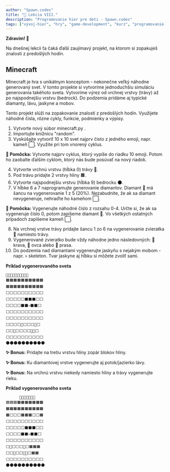 ```yaml
---
author: "Spawn.codes"
title: "🐍 Lekcia VIII."
description: "Programovanie hier pre deti - Spawn.codes"
tags: ["vývoj-hier", "hry", "game-development", "kurz", "programovanie-hier", "programovanie-pre-deti"]
---
```

 
**Zdravím! 👋**

<!--more-->

Na dnešnej lekcii ťa čaká ďalší <span class="font-semibold text-lg text-slate-800 text-center max-w-sm mx-1 rounded-md px-2 py-1 bg-gradient-to-r from-indigo-200 via-red-200 to-yellow-100 shadow-md shadow-indigo-600">zaujímavý projekt</span>, na ktorom si zopakuješ znalosti z predošlých hodín.


## Minecraft
Minecraft je hra s unikátnym konceptom - nekonečne veľký náhodne generovaný svet. V
tomto projekte si vytvoríme jednoduchšiu simuláciu generovania takéhoto sveta. Vytvoríme
výrez od vrchnej vrstvy (trávy) až po najspodnejšiu vrstvu (bedrock). Do podzemia pridáme
aj typické diamanty, lávu, jaskyne a mobov.


Tento projekt slúži na zopakovanie znalostí z predošlých hodín. Využijete náhodné čísla,
rôzne cykly, funkcie, podmienky a výpisy.


1. Vytvorte nový súbor minecraft.py .
2. Importujte knižnicu "random".
3. Vyskúšajte vytvoriť 10 x 10 svet najprv čisto z jedného emoji, napr. kameň ⬜. Využite
pri tom vnorený cyklus.

<span class="font-mono text-slate-400 text-center max-w-sm mx-1 rounded-md px-2 py-1 bg-slate-800">**🎈 Pomôcka:** Vytvorte najprv cyklus, ktorý vypíše do riadku 10 emoji. Potom ho zaobalte ďalším cyklom, ktorý nás bude posúvať na nový riadok.</span>

4. Vytvorte vrchnú vrstvu (hĺbka 0) trávy 🌾.
5. Pod trávu pridajte 2 vrstvy hliny 🟫.
6. Vytvorte najspodnejšiu vrstvu (hĺbka 9) bedrocku 🌑.
7. V hĺbke 6 a 7 naprogramujte generovanie diamantov. Diamant 💎 má šancu na vygenerovanie 1 z 5 (20%). Nezabudnite, že ak sa diamant nevygeneruje, nehraďte ho kameňom ⬜.

<span class="font-mono text-slate-400 text-center max-w-sm mx-1 rounded-md px-2 py-1 bg-slate-800">**🎈 Pomôcka:** Vygenerujte náhodné číslo z rozsahu 0-4. Určte si, že ak sa vygeneruje číslo
0, potom zapíšeme diamant 💎. Vo všetkých ostatných prípadoch zapíšeme kameň ⬜.</span> 

8. Na vrchnej vrstve trávy pridajte šancu 1 zo 6 na vygenerovanie zvieratka 🐄 namiesto trávy.
9. Vygenerované zvieratko bude vždy náhodne jedno následovných: 🐄 krava, 🐏 ovca alebo 🐖 prasa.
10. Do podzemia nad diamantami vygenerujte jaskyňu s nejakým mobom - napr. 💀 skeleton. Tvar jaskyne aj hĺbku si môžete zvoliť sami.

**Príklad vygenerovaného sveta**

```
🌾🌾🐄🌾🌾🌾🌾🐑🌾🌾
🟫🟫🟫🟫🟫🟫🟫🟫🟫🟫
🟫🟫🟫🟫🟫🟫🟫🟫🟫🟫
⬜⬜⬜⬜⬜⬜⬜⬜⬜⬜
⬜⬜⬜⬜⬜⬛⬛⬛⬜⬜
⬜⬜⬜⬜⬛⬛💀⬛⬛⬜
⬜⬜⬜⬜⬜⬜⬜⬜⬜⬜
⬜⬜⬜⬜⬜⬜⬜⬜⬜⬜
⬜⬜⬜⬜💎⬜⬜⬜💎⬜
⬜⬜💎⬜⬜⬜⬜💎💎⬜
⬜⬜⬜⬜⬜⬜⬜⬜⬜⬜
🌑🌑🌑🌑🌑🌑🌑🌑🌑🌑
```

<span class="font-mono text-slate-400 text-center max-w-sm mx-1 rounded-md px-2 py-1 bg-slate-800">**✨ Bonus:** Pridajte na tretiu vrstvu hliny zopár blokov hliny.</span> 

<span class="font-mono text-slate-400 text-center max-w-sm mx-1 rounded-md px-2 py-1 bg-slate-800">**✨ Bonus:** Ku diamantovej vrstve vygenerujte aj potok/jazierko lávy.</span> 

<span class="font-mono text-slate-400 text-center max-w-sm mx-1 rounded-md px-2 py-1 bg-slate-800">**✨ Bonus:** Na vrchnú vrstvu niekedy namiesto hliny a trávy vygenerujte rieku.</span> 

**Príklad vygenerovaného sveta**

```
      🐖🌾🌾🌾🌾🌾🌾
🟦🟦🟦🟫🟫🟫🟫🟫🟫🟫
🟫🟫🟫🟫🟫🟫🟫🟫🟫🟫
🟫⬜⬜⬜🟫🟫🟫⬜⬜🟫
⬜⬜⬜⬜⬜⬜⬜⬜⬜⬜
⬜⬜⬜⬜⬜⬛⬛⬛⬜⬜
⬜⬜⬜⬜⬛⬛💀⬛⬛⬜
⬜⬜⬜⬜⬜⬜⬜⬜⬜⬜
⬜💎⬜⬜⬜💎⬜🟧🟧🟧
⬜⬜💎⬜⬜💎💎⬜🟧🟧
⬜⬜⬜⬜⬜⬜⬜⬜⬜⬜
🌑🌑🌑🌑🌑🌑🌑🌑🌑🌑
```